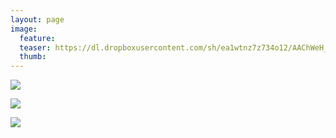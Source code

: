 ```yaml
---
layout: page
image:
  feature:
  teaser: https://dl.dropboxusercontent.com/sh/ea1wtnz7z734o12/AAChWeH_ykaXjavg26qLRRKFa/luontokuvat/syksy/3/DS42109-245px.jpg
  thumb:
---
```


[![](https://dl.dropboxusercontent.com/sh/ea1wtnz7z734o12/AAAszHBv1XNIt_-IUlXnTpdBa/luontokuvat/syksy/3/DS42120-800px.jpg)](https://dl.dropboxusercontent.com/sh/ea1wtnz7z734o12/AADOFthHzPu3Xmjn1OJh22HTa/luontokuvat/syksy/3/DS42120.jpg)

[![](https://dl.dropboxusercontent.com/sh/ea1wtnz7z734o12/AADcc2o-lIUvGqETInXHIFsZa/luontokuvat/syksy/3/DS42107-800px.jpg)](https://dl.dropboxusercontent.com/sh/ea1wtnz7z734o12/AAB2YrSeL_NJH1gdvSHCXaxRa/luontokuvat/syksy/3/DS42107.jpg)

[![](https://dl.dropboxusercontent.com/sh/ea1wtnz7z734o12/AACn8VpbguCOoPqrklMZiY-oa/luontokuvat/syksy/3/DS42109-800px.jpg)](https://dl.dropboxusercontent.com/sh/ea1wtnz7z734o12/AAA4ZXlc9L0l420WBxUJRrtza/luontokuvat/syksy/3/DS42109.jpg)
